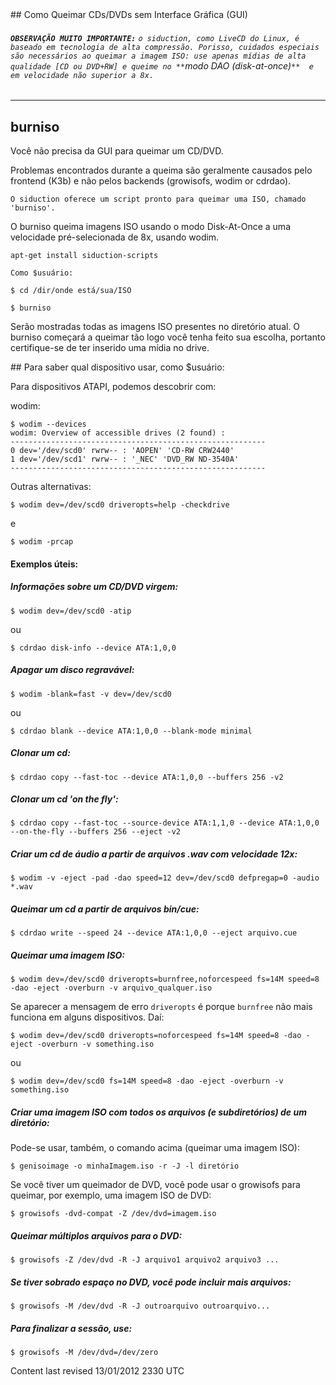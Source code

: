 <div id="main-page"></div>
<div class="divider" id="burning-no-gui"></div>
## Como Queimar CDs/DVDs sem Interface Gráfica (GUI)

###### **`OBSERVAÇÃO MUITO IMPORTANTE:`** `o siduction, como LiveCD do Linux, é baseado em tecnologia de alta compressão. Porisso, cuidados especiais são necessários ao queimar a imagem ISO: use apenas mídias de alta qualidade [CD ou DVD+RW] e queime no **`modo DAO (disk-at-once)`**  e em velocidade não superior a 8x.` 


---

## burniso

Você não precisa da GUI para queimar um CD/DVD.

Problemas encontrados durante a queima são geralmente causados pelo frontend (K3b) e não pelos backends (growisofs, wodim or cdrdao).

`O siduction oferece um script pronto para queimar uma ISO, chamado 'burniso'.` 

O burniso queima imagens ISO usando o modo Disk-At-Once a uma velocidade pré-selecionada de 8x, usando wodim. 

~~~  
apt-get install siduction-scripts  
~~~

`Como $usuário:` 

~~~  
$ cd /dir/onde está/sua/ISO  
~~~

~~~  
$ burniso  
~~~

Serão mostradas todas as imagens ISO presentes no diretório atual. O burniso começará a queimar tão logo você tenha feito sua escolha, portanto certifique-se de ter inserido uma mídia no drive.

<div class="divider" id="burn-no-gui-gen"></div>
## Para saber qual dispositivo usar, como $usuário:

Para dispositivos ATAPI, podemos descobrir com:

wodim:

~~~  
$ wodim --devices  
wodim: Overview of accessible drives (2 found) :  
---------------------------------------------------------  
0 dev='/dev/scd0' rwrw-- : 'AOPEN' 'CD-RW CRW2440'  
1 dev='/dev/scd1' rwrw-- : '_NEC' 'DVD_RW ND-3540A'  
---------------------------------------------------------  
~~~

Outras alternativas:

~~~  
$ wodim dev=/dev/scd0 driveropts=help -checkdrive  
~~~

e

~~~  
$ wodim -prcap  
~~~

#### Exemplos úteis:

##### Informações sobre um CD/DVD virgem:

~~~  
$ wodim dev=/dev/scd0 -atip  
~~~

ou

~~~  
$ cdrdao disk-info --device ATA:1,0,0  
~~~

##### Apagar um disco regravável:

~~~  
$ wodim -blank=fast -v dev=/dev/scd0  
~~~

ou

~~~  
$ cdrdao blank --device ATA:1,0,0 --blank-mode minimal  
~~~

##### Clonar um cd:

~~~  
$ cdrdao copy --fast-toc --device ATA:1,0,0 --buffers 256 -v2  
~~~

##### Clonar um cd 'on the fly':

~~~  
$ cdrdao copy --fast-toc --source-device ATA:1,1,0 --device ATA:1,0,0 --on-the-fly --buffers 256 --eject -v2  
~~~

##### Criar um cd de áudio a partir de arquivos .wav com velocidade 12x:

~~~  
$ wodim -v -eject -pad -dao speed=12 dev=/dev/scd0 defpregap=0 -audio *.wav  
~~~

##### Queimar um cd a partir de arquivos bin/cue:

~~~  
$ cdrdao write --speed 24 --device ATA:1,0,0 --eject arquivo.cue  
~~~

##### Queimar uma imagem ISO:

~~~  
$ wodim dev=/dev/scd0 driveropts=burnfree,noforcespeed fs=14M speed=8 -dao -eject -overburn -v arquivo_qualquer.iso  
~~~

Se aparecer a mensagem de erro `driveropts`  é porque `burnfree`  não mais funciona em alguns dispositivos. Daí:

~~~  
$ wodim dev=/dev/scd0 driveropts=noforcespeed fs=14M speed=8 -dao -eject -overburn -v something.iso  
~~~

ou

~~~  
$ wodim dev=/dev/scd0 fs=14M speed=8 -dao -eject -overburn -v something.iso  
~~~

##### Criar uma imagem ISO com todos os arquivos (e subdiretórios) de um diretório:

Pode-se usar, também, o comando acima (queimar uma imagem ISO):

~~~  
$ genisoimage -o minhaImagem.iso -r -J -l diretório  
~~~

Se você tiver um queimador de DVD, você pode usar o growisofs para queimar, por exemplo, uma imagem ISO de DVD:

~~~  
$ growisofs -dvd-compat -Z /dev/dvd=imagem.iso  
~~~

##### Queimar múltiplos arquivos para o DVD:

~~~  
$ growisofs -Z /dev/dvd -R -J arquivo1 arquivo2 arquivo3 ...  
~~~

##### Se tiver sobrado espaço no DVD, você pode incluir mais arquivos:

~~~  
$ growisofs -M /dev/dvd -R -J outroarquivo outroarquivo...  
~~~

##### Para finalizar a sessão, use:

~~~  
$ growisofs -M /dev/dvd=/dev/zero  
~~~

<div id="rev">Content last revised 13/01/2012 2330 UTC</div>
